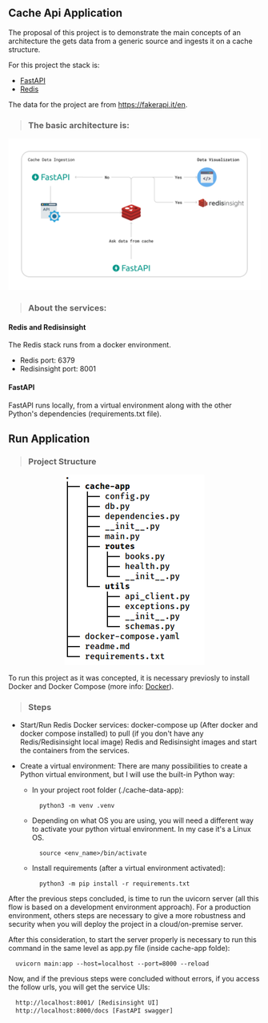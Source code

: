 ## Cache Api Application

The proposal of this project is to demonstrate the main concepts of an architecture the gets data from a generic source and ingests it on a cache structure.

For this project the stack is:
- [FastAPI](https://fastapi.tiangolo.com/)
- [Redis](https://redis.io/docs/getting-started/)

The data for the project are from https://fakerapi.it/en.

> ### The basic architecture is:

![Project architecture](https://github.com/bereoff/cache-api-application/blob/main/Cache-Api-App-Architecture.png)

> ### About the services:

#### Redis and Redisinsight 

The Redis stack runs from a docker environment.

- Redis port: 6379
- Redisinsight port: 8001

#### FastAPI

FastAPI runs locally, from a virtual environment along with the other Python's dependencies (requirements.txt file).

## Run Application

> ### Project Structure

<p align="center">
  <img src="https://github.com/bereoff/cache-api-application/blob/main/project_directory_structure.png" />
</p>


To run this project as it was concepted, it is necessary previosly to install Docker and Docker Compose (more info: [Docker](https://docs.docker.com/engine/install/)).

> ### Steps
* Start/Run Redis Docker services: docker-compose up (After docker and docker compose installed) to pull (if you don't have any Redis/Redisinsight local image) Redis and Redisinsight images and start the containers from the services.
  
* Create a virtual environment: There are many possibilities to create a Python virtual environment, but I will use the built-in Python way:
  - In your project root folder (./cache-data-app):
    ```
      python3 -m venv .venv
    ```
  - Depending on what OS you are using, you will need a different way to activate your python virtual environment. In my case it's a Linux OS.
    ```
      source <env_name>/bin/activate
    ```
  - Install requirements (after a virtual environment activated):
    ```
      python3 -m pip install -r requirements.txt
    ```
After the previous steps concluded, is time to run the uvicorn server (all this flow is based on a development environment approach). For a production environment, others steps are necessary to give a more robustness and security when you will deploy the project in a cloud/on-premise server.

After this consideration, to start the server properly is necessary to run this command in the same level as app.py file (inside cache-app folde):
```
  uvicorn main:app --host=localhost --port=8000 --reload
```

Now, and if the previous steps were concluded without errors, if you access the follow urls, you will get the service UIs:
```
  http://localhost:8001/ [Redisinsight UI]
  http://localhost:8000/docs [FastAPI swagger]
```












